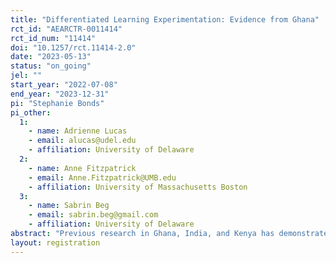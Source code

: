 ```yaml
---
title: "Differentiated Learning Experimentation: Evidence from Ghana"
rct_id: "AEARCTR-0011414"
rct_id_num: "11414"
doi: "10.1257/rct.11414-2.0"
date: "2023-05-13"
status: "on_going"
jel: ""
start_year: "2022-07-08"
end_year: "2023-12-31"
pi: "Stephanie Bonds"
pi_other:
  1:
    - name: Adrienne Lucas
    - email: alucas@udel.edu
    - affiliation: University of Delaware
  2:
    - name: Anne Fitzpatrick
    - email: Anne.Fitzpatrick@UMB.edu
    - affiliation: University of Massachusetts Boston
  3:
    - name: Sabrin Beg
    - email: sabrin.beg@gmail.com
    - affiliation: University of Delaware
abstract: "Previous research in Ghana, India, and Kenya has demonstrated the effectiveness of an innovative strategy to increase student learning—differentiated learning that teaches students at their level of knowledge, not their grade level, for some period of the school day. Despite its successes, this method of teaching is not always implemented with great fidelity in all settings, raising concerns as governments move to scale this intervention. This study tests the effect of different trainings aimed at improving the implementation rates of differentiated learning on teaching practices and student achievement in primary school. In particular, we evaluate whether in-person training compared to digital training can improve upon the status quo in terms of both effectiveness and cost effectiveness. The resulting RCT has three arms randomized at the school level—a control arm, one with training teachers in-person on differentiated learning, and one with a digital training on differentiated learning. We will assess the effectiveness of these trainings on improving knowledge and adoption of differentiated learning, teaching practices, and student achievement via student, teacher, and head teacher surveys and classroom observations."
layout: registration
---
```


